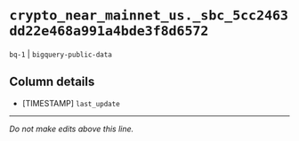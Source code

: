 # `crypto_near_mainnet_us._sbc_5cc2463dd22e468a991a4bde3f8d6572`
`bq-1` | `bigquery-public-data`

## Column details
* [TIMESTAMP] `last_update`

-------------------------------------------------------------------------------
*Do not make edits above this line.*
